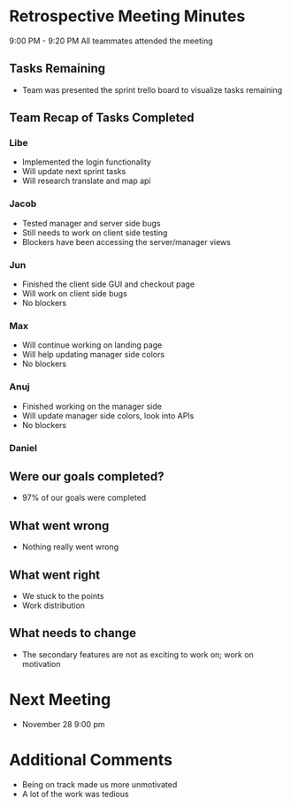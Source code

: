 # Retrospective Meeting Minutes
9:00 PM - 9:20 PM
All teammates attended the meeting

## Tasks Remaining
- Team was presented the sprint trello board to visualize tasks remaining

## Team Recap of Tasks Completed

### Libe
- Implemented the login functionality
- Will update next sprint tasks
- Will research translate and map api

### Jacob
- Tested manager and server side bugs
- Still needs to work on client side testing
- Blockers have been accessing the server/manager views

### Jun
- Finished the client side GUI and checkout page
- Will work on client side bugs
- No blockers

### Max
- Will continue working on landing page
- Will help updating manager side colors
- No blockers

### Anuj
- Finished working on the manager side
- Will update manager side colors, look into APIs
- No blockers

### Daniel

## Were our goals completed?
- 97% of our goals were completed

## What went wrong
- Nothing really went wrong

## What went right
- We stuck to the points
- Work distribution

## What needs to change
- The secondary features are not as exciting to work on; work on motivation

# Next Meeting
- November 28 9:00 pm

# Additional Comments
- Being on track made us more unmotivated
- A lot of the work was tedious
